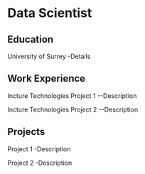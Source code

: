 # Data Scientist

## Education
University of Surrey
-Details

## Work Experience
Incture Technologies Project 1
--Description

Incture Technologies Project 2
--Description

## Projects
Project 1
-Description

Project 2
-Description
